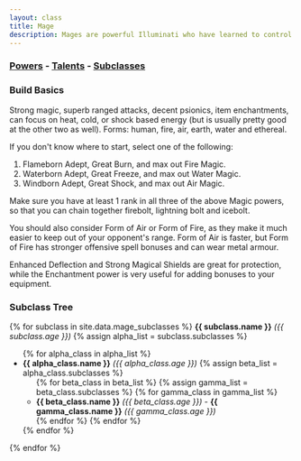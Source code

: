 ```yaml
---
layout: class
title: Mage
description: Mages are powerful Illuminati who have learned to control and manipulate the elements.
---
```


### [Powers](powers) - [Talents](talents) - [Subclasses](subclasses)

### Build Basics

Strong magic, superb ranged attacks, decent psionics, item enchantments,
can focus on heat, cold, or shock based energy (but is usually pretty good at
the other two as well).  Forms: human, fire, air, earth, water and ethereal.

If you don't know where to start, select one of the following:

1. Flameborn Adept, Great Burn, and max out Fire Magic.
2. Waterborn Adept, Great Freeze, and max out Water Magic.
3. Windborn Adept, Great Shock, and max out Air Magic.

Make sure you have at least 1 rank in all three of the above Magic powers, so
that you can chain together firebolt, lightning bolt and icebolt.

You should also consider Form of Air or Form of Fire, as they make it much
easier to keep out of your opponent's range.  Form of Air is faster, but Form
of Fire has stronger offensive spell bonuses and can wear metal armour.

Enhanced Deflection and Strong Magical Shields are great for protection, while
the Enchantment power is very useful for adding bonuses to your equipment.

### Subclass Tree
<div class="clt">
{% for subclass in site.data.mage_subclasses %}
  <strong>{{ subclass.name }}</strong> <em>({{ subclass.age }})</em>
  {% assign alpha_list = subclass.subclasses %}
  <ul>
    {% for alpha_class in alpha_list %}
    <li>
      <strong>{{ alpha_class.name }}</strong> <em>({{ alpha_class.age }})</em>
      {% assign beta_list = alpha_class.subclasses %}
      <ul>
        {% for beta_class in beta_list %}
        {% assign gamma_list = beta_class.subclasses %}
        {% for gamma_class in gamma_list %}
        <li>
          <strong>{{ beta_class.name }}</strong> <em>({{ beta_class.age }})</em> - <strong>{{ gamma_class.name }}</strong> <em>({{ gamma_class.age }})</em>
        </li>
        {% endfor %}
        {% endfor %}
      </ul>
    </li>
    {% endfor %}
  </ul>
  {% endfor %}
 </div>
